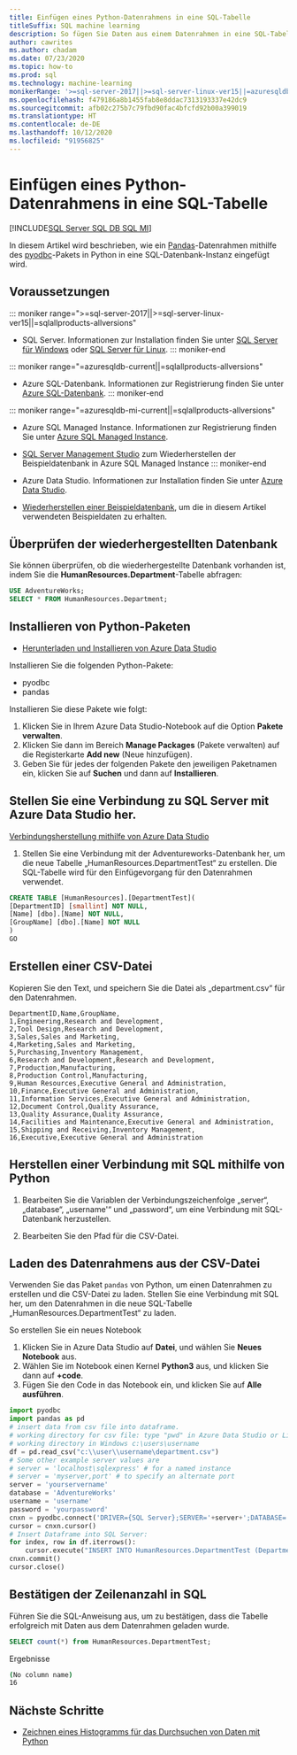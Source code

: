 ```yaml
---
title: Einfügen eines Python-Datenrahmens in eine SQL-Tabelle
titleSuffix: SQL machine learning
description: So fügen Sie Daten aus einem Datenrahmen in eine SQL-Tabelle ein.
author: cawrites
ms.author: chadam
ms.date: 07/23/2020
ms.topic: how-to
ms.prod: sql
ms.technology: machine-learning
monikerRange: '>=sql-server-2017||>=sql-server-linux-ver15||=azuresqldb-mi-current||=azuresqldb-current||=sqlallproducts-allversions'
ms.openlocfilehash: f479186a8b1455fab8e8ddac7313193337e42dc9
ms.sourcegitcommit: afb02c275b7c79fbd90fac4bfcfd92b00a399019
ms.translationtype: HT
ms.contentlocale: de-DE
ms.lasthandoff: 10/12/2020
ms.locfileid: "91956825"
---
```

# <a name="insert-python-dataframe-into-sql-table"></a>Einfügen eines Python-Datenrahmens in eine SQL-Tabelle
[!INCLUDE[SQL Server SQL DB SQL MI](../../includes/applies-to-version/sql-asdb-asdbmi.md)]

In diesem Artikel wird beschrieben, wie ein [Pandas](https://pandas.pydata.org/)-Datenrahmen mithilfe des [pyodbc](../../connect/python/pyodbc/python-sql-driver-pyodbc.md)-Pakets in Python in eine SQL-Datenbank-Instanz eingefügt wird.

## <a name="prerequisites"></a>Voraussetzungen

::: moniker range=">=sql-server-2017||>=sql-server-linux-ver15||=sqlallproducts-allversions"
* SQL Server. Informationen zur Installation finden Sie unter [SQL Server für Windows](../../database-engine/install-windows/install-sql-server.md) oder [SQL Server für Linux](../../linux/sql-server-linux-overview.md).
::: moniker-end

::: moniker range="=azuresqldb-current||=sqlallproducts-allversions"
* Azure SQL-Datenbank. Informationen zur Registrierung finden Sie unter [Azure SQL-Datenbank](/azure/sql-database/sql-database-get-started-portal).
::: moniker-end

::: moniker range="=azuresqldb-mi-current||=sqlallproducts-allversions"
* Azure SQL Managed Instance. Informationen zur Registrierung finden Sie unter [Azure SQL Managed Instance](/azure/azure-sql/managed-instance/instance-create-quickstart).

* [SQL Server Management Studio](../../ssms/download-sql-server-management-studio-ssms.md) zum Wiederherstellen der Beispieldatenbank in Azure SQL Managed Instance
::: moniker-end

* Azure Data Studio. Informationen zur Installation finden Sie unter [Azure Data Studio](../../azure-data-studio/what-is.md).

* [Wiederherstellen einer Beispieldatenbank](../../samples/adventureworks-install-configure.md), um die in diesem Artikel verwendeten Beispieldaten zu erhalten.

## <a name="verify-restored-database"></a>Überprüfen der wiederhergestellten Datenbank

Sie können überprüfen, ob die wiederhergestellte Datenbank vorhanden ist, indem Sie die **HumanResources.Department**-Tabelle abfragen:

```sql
USE AdventureWorks;
SELECT * FROM HumanResources.Department;
```

## <a name="install-python-packages"></a>Installieren von Python-Paketen

* [Herunterladen und Installieren von Azure Data Studio](../../azure-data-studio/download-azure-data-studio.md)

Installieren Sie die folgenden Python-Pakete:
  * pyodbc
  * pandas

  Installieren Sie diese Pakete wie folgt:

  1. Klicken Sie in Ihrem Azure Data Studio-Notebook auf die Option **Pakete verwalten**.
  2. Klicken Sie dann im Bereich **Manage Packages** (Pakete verwalten) auf die Registerkarte **Add new** (Neue hinzufügen).
  3. Geben Sie für jedes der folgenden Pakete den jeweiligen Paketnamen ein, klicken Sie auf **Suchen** und dann auf **Installieren**.

## <a name="connect-to-sql-server-using-azure-data-studio"></a>Stellen Sie eine Verbindung zu SQL Server mit Azure Data Studio her.

[Verbindungsherstellung mithilfe von Azure Data Studio](../../azure-data-studio/quickstart-sql-server.md)

1. Stellen Sie eine Verbindung mit der Adventureworks-Datenbank her, um die neue Tabelle „HumanResources.DepartmentTest“ zu erstellen. Die SQL-Tabelle wird für den Einfügevorgang für den Datenrahmen verwendet.

```sql
CREATE TABLE [HumanResources].[DepartmentTest](
[DepartmentID] [smallint] NOT NULL,
[Name] [dbo].[Name] NOT NULL,
[GroupName] [dbo].[Name] NOT NULL
)
GO
```

## <a name="create-csv-file"></a>Erstellen einer CSV-Datei

Kopieren Sie den Text, und speichern Sie die Datei als „department.csv“ für den Datenrahmen.

```text
DepartmentID,Name,GroupName,
1,Engineering,Research and Development,
2,Tool Design,Research and Development,
3,Sales,Sales and Marketing,
4,Marketing,Sales and Marketing,
5,Purchasing,Inventory Management,
6,Research and Development,Research and Development,
7,Production,Manufacturing,
8,Production Control,Manufacturing,
9,Human Resources,Executive General and Administration,
10,Finance,Executive General and Administration,
11,Information Services,Executive General and Administration,
12,Document Control,Quality Assurance,
13,Quality Assurance,Quality Assurance,
14,Facilities and Maintenance,Executive General and Administration,
15,Shipping and Receiving,Inventory Management,
16,Executive,Executive General and Administration
```

## <a name="connect-to-sql-using-python"></a>Herstellen einer Verbindung mit SQL mithilfe von Python

1. Bearbeiten Sie die Variablen der Verbindungszeichenfolge „server“, „database“, „username'“ und „password“, um eine Verbindung mit SQL-Datenbank herzustellen.

2. Bearbeiten Sie den Pfad für die CSV-Datei.

## <a name="load-dataframe-from-csv-file"></a>Laden des Datenrahmens aus der CSV-Datei

Verwenden Sie das Paket `pandas` von Python, um einen Datenrahmen zu erstellen und die CSV-Datei zu laden. Stellen Sie eine Verbindung mit SQL her, um den Datenrahmen in die neue SQL-Tabelle „HumanResources.DepartmentTest“ zu laden.

So erstellen Sie ein neues Notebook

1. Klicken Sie in Azure Data Studio auf **Datei**, und wählen Sie **Neues Notebook** aus.
2. Wählen Sie im Notebook einen Kernel **Python3** aus, und klicken Sie dann auf **+code**.
3. Fügen Sie den Code in das Notebook ein, und klicken Sie auf **Alle ausführen**.

 ```Python
import pyodbc
import pandas as pd
# insert data from csv file into dataframe.
# working directory for csv file: type "pwd" in Azure Data Studio or Linux
# working directory in Windows c:\users\username
df = pd.read_csv("c:\\user\\username\department.csv")
# Some other example server values are
# server = 'localhost\sqlexpress' # for a named instance
# server = 'myserver,port' # to specify an alternate port
server = 'yourservername' 
database = 'AdventureWorks' 
username = 'username' 
password = 'yourpassword' 
cnxn = pyodbc.connect('DRIVER={SQL Server};SERVER='+server+';DATABASE='+database+';UID='+username+';PWD='+ password)
cursor = cnxn.cursor()
# Insert Dataframe into SQL Server:
for index, row in df.iterrows():
     cursor.execute("INSERT INTO HumanResources.DepartmentTest (DepartmentID,Name,GroupName) values(?,?,?)", row.DepartmentID, row.Name, row.GroupName)
cnxn.commit()
cursor.close()
```

## <a name="confirm-row-count-in-sql"></a>Bestätigen der Zeilenanzahl in SQL

Führen Sie die SQL-Anweisung aus, um zu bestätigen, dass die Tabelle erfolgreich mit Daten aus dem Datenrahmen geladen wurde.

```sql
SELECT count(*) from HumanResources.DepartmentTest;
```

Ergebnisse

```bash
(No column name)
16
```

## <a name="next-steps"></a>Nächste Schritte

+ [Zeichnen eines Histogramms für das Durchsuchen von Daten mit Python](../data-exploration/python-plot-histogram.md)